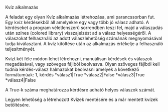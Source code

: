 Kvíz alkalmazás

A feladat egy olyan Kvíz alkalmazás létrehozása, ami parancssorban fut. 
Egy kvíz kérdésekből áll amelyekre egy vagy több jó válasz adható. A kérdéseket a program véletlenszerű sorrendben teszi fel, majd a válaszadás után színes (colored library) visszajelzést ad a válasz helyességéről. A válaszokat felhasználó az adott válaszlehetőség számának megnyomásával tudja kiválasztani. 
A kvíz kitöltése után az alkalmazás értékelje a felhasználó teljesítményét.

Kvízt két féle módon lehet létrehozni, manuálisan kérdések és válaszok megadásával, vagy szöveges fájlból beolvasva. 
Olyan szöveges fájlból kell tudnia kérdés-válasz halmazokat beolvasni amelyek a következő formátumúak:
1, kérdés
*válasz1|True
*válasz2|False
*válasz3|True
*válasz4|False

A True-k száma meghatározza kérdésre adható helyes válaszok számát. 

Legyen lehetőség a létrehozott Kvízek mentésére és a már mentett kvízek betöltésére. 